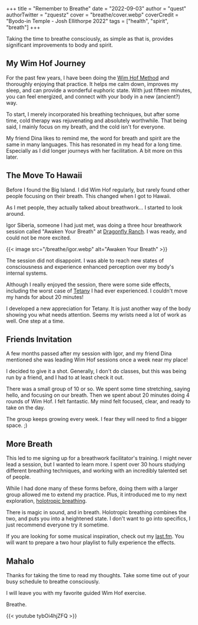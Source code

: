 +++
title = "Remember to Breathe"
date = "2022-09-03"
author = "quest"
authorTwitter = "zquestz"
cover = "breathe/cover.webp"
coverCredit = "Byodo-in Temple - Josh Ellithorpe 2022"
tags = ["health", "spirit", "breath"]
+++

Taking the time to breathe consciously, as simple as that is, provides significant improvements to body and spirit.

## My Wim Hof Journey

For the past few years, I have been doing the [Wim Hof Method](https://www.wimhofmethod.com/) and thoroughly enjoying that practice. It helps me calm down, improves my sleep, and can provide a wonderful euphoric state. With just fifteen minutes, you can feel energized, and connect with your body in a new (ancient?) way.

To start, I merely incorporated his breathing techniques, but after some time, cold therapy was rejuvenating and absolutely worthwhile. That being said, I mainly focus on my breath, and the cold isn't for everyone.

My friend Dina likes to remind me, the word for breath and spirit are the same in many languages. This has resonated in my head for a long time. Especially as I did longer journeys with her facilitation. A bit more on this later.

## The Move To Hawaii

Before I found the Big Island. I did Wim Hof regularly, but rarely found other people focusing on their breath. This changed when I got to Hawaii.

As I met people, they actually talked about breathwork... I started to look around.

Igor Siberia, someone I had just met, was doing a three hour breathwork session called "Awaken Your Breath" at [Dragonfly Ranch](https://dragonflyranch.com/). I was ready, and could not be more excited.

{{< image src="/breathe/igor.webp" alt="Awaken Your Breath" >}}

The session did not disappoint. I was able to reach new states of consciousness and experience enhanced perception over my body's internal systems.

Although I really enjoyed the session, there were some side effects, including the worst case of [Tetany](https://alchemyofbreath.com/understanding-tetany-and-discovering-the-treasure-within-it/) I had ever experienced. I couldn't move my hands for about 20 minutes!

I developed a new appreciation for Tetany. It is just another way of the body showing you what needs attention. Seems my wrists need a lot of work as well. One step at a time.

## Friends Invitation

A few months passed after my session with Igor, and my friend Dina mentioned she was leading Wim Hof sessions once a week near my place!

I decided to give it a shot. Generally, I don't do classes, but this was being run by a friend, and I had to at least check it out.

There was a small group of 10 or so. We spent some time stretching, saying hello, and focusing on our breath. Then we spent about 20 minutes doing 4 rounds of Wim Hof. I felt fantastic. My mind felt focused, clear, and ready to take on the day.

The group keeps growing every week. I fear they will need to find a bigger space. ;)

## More Breath

This led to me signing up for a breathwork facilitator's training. I might never lead a session, but I wanted to learn more. I spent over 30 hours studying different breathing techniques, and working with an incredibly talented set of people.

While I had done many of these forms before, doing them with a larger group allowed me to extend my practice. Plus, it introduced me to my next exploration, [holotropic breathing](https://www.verywellmind.com/holotropic-breathwork-4175431).

There is magic in sound, and in breath. Holotropic breathing combines the two, and puts you into a heightened state. I don't want to go into specifics, I just recommend everyone try it sometime.

If you are looking for some musical inspiration, check out my [last.fm](https://www.last.fm/user/zquestz). You will want to prepare a two hour playlist to fully experience the effects.

## Mahalo

Thanks for taking the time to read my thoughts. Take some time out of your busy schedule to breathe consciously.

I will leave you with my favorite guided Wim Hof exercise.

Breathe.

{{< youtube tybOi4hjZFQ >}}